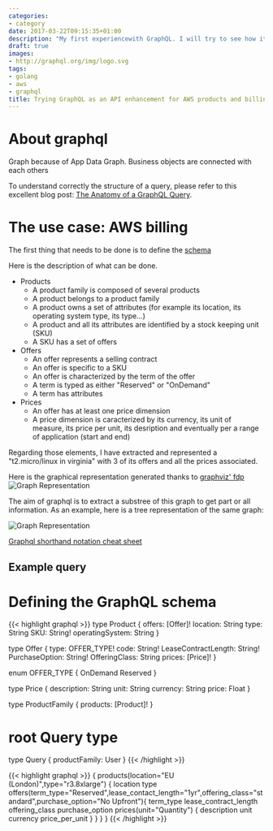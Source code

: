 ```yaml
---
categories:
- category
date: 2017-03-22T09:15:35+01:00
description: "My first experiencewith GraphQL. I will try to see how it fits the pricing model of AWS as described in an earlier post."
draft: true
images:
- http://graphql.org/img/logo.svg
tags:
- golang
- aws
- graphql
title: Trying GraphQL as an API enhancement for AWS products and billing
---
```


# About graphql

Graph because of App Data Graph. Business objects are connected with each others


To understand correctly the structure of a query, please refer to this excellent blog post: [The Anatomy of a GraphQL Query](https://dev-blog.apollodata.com/the-anatomy-of-a-graphql-query-6dffa9e9e747#.jbklz6h17).

# The use case: AWS billing

The first thing that needs to be done is to define the [schema](http://graphql.org/learn/schema/)

Here is the description of what can be done.

* Products
  * A product family is composed of several products
  * A product belongs to a product family
  * A product owns a set of attributes (for example its location, its operating system type, its type...)
  * A product and all its attributes are identified by a stock keeping unit (SKU)
  * A SKU has a set of offers
* Offers
  * An offer represents a selling contract
  * An offer is specific to a SKU
  * An offer is characterized by the term of the offer
  * A term is typed as either "Reserved" or "OnDemand"
  * A term has attributes
* Prices
  * An offer has at least one price dimension
  * A price dimension is caracterized by its currency, its unit of measure, its price per unit, its desription and eventually per a range of application (start and end)

Regarding those elements, I have extracted and represented a "t2.micro/linux in virginia" with 3 of its offers and all the prices associated.

Here is the graphical representation generated thanks to [graphviz' fdp](http://www.graphviz.org/)
![Graph Representation](/assets/graphql/graph.svg)


The aim of graphql is to extract a substree of this graph to get part or all information.
As an example, here is a tree representation of the same graph:

![Graph Representation](/assets/graphql/graph_tree.svg)

[Graphql shorthand notation cheat sheet](https://github.com/sogko/graphql-schema-language-cheat-sheet/raw/master/graphql-shorthand-notation-cheat-sheet.png)

## Example query

# Defining the GraphQL schema

{{< highlight graphql >}}
type Product {
  offers: [Offer]!
  location: String
  type: String
  SKU: String!
  operatingSystem: String
}

type Offer {
  type: OFFER_TYPE!
  code: String!
  LeaseContractLength: String!
  PurchaseOption: String!
  OfferingClass: String
  prices: [Price]!
}

enum OFFER_TYPE {
  OnDemand
  Reserved
}

type Price {
  description: String
  unit: String
  currency: String
  price: Float
}

type ProductFamily {
  products: [Product]!
}

# root Query type
type Query {
  productFamily: User
}
{{< /highlight >}}


{{< highlight graphql >}}
{
  products(location="EU (London)",type="r3.8xlarge") {
    location
    type
    offers(term_type="Reserved",lease_contact_length="1yr",offering_class="standard",purchase_option="No Upfront"){
      term_type
      lease_contract_length
      offering_class
      purchase_option
      prices(unit="Quantity") {
        description
        unit
        currency
        price_per_unit
      }
    }
  }
}
{{< /highlight >}}
